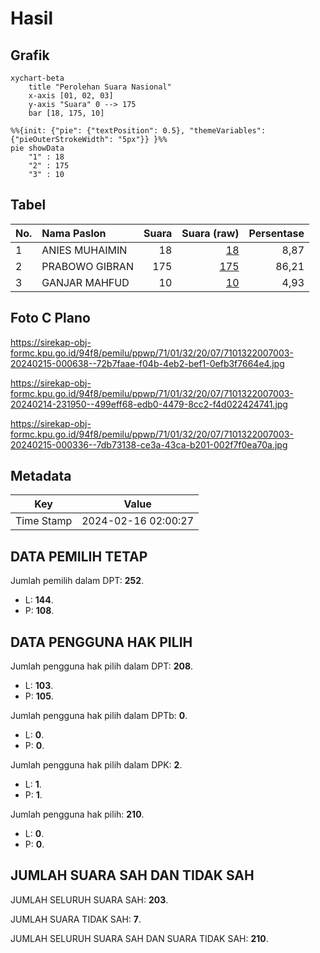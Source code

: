 # Hasil

## Grafik

```mermaid
xychart-beta
    title "Perolehan Suara Nasional"
    x-axis [01, 02, 03]
    y-axis "Suara" 0 --> 175
    bar [18, 175, 10]
```

```mermaid
%%{init: {"pie": {"textPosition": 0.5}, "themeVariables": {"pieOuterStrokeWidth": "5px"}} }%%
pie showData
    "1" : 18
    "2" : 175
    "3" : 10
```

## Tabel

| No. | Nama Paslon    | Suara | Suara (raw) | Persentase |
|:--- |:-------------- | -----:| -----------:| ----------:|
| 1   | ANIES MUHAIMIN | 18    | [18][p-1]   | 8,87       |
| 2   | PRABOWO GIBRAN | 175   | [175][p-2]  | 86,21      |
| 3   | GANJAR MAHFUD  | 10    | [10][p-3]   | 4,93       |


[p-1]: https://github.com/gigit-pemilu/pemilu-2024/blob/main/pilpres/hitung-suara/sub/71-sulawesi-utara/sub/01-bolaang-mongondow/sub/32-bilalang/sub/2007-bilalang-baru/sub/003-tps/sub/paslon-1.txt
[p-2]: https://github.com/gigit-pemilu/pemilu-2024/blob/main/pilpres/hitung-suara/sub/71-sulawesi-utara/sub/01-bolaang-mongondow/sub/32-bilalang/sub/2007-bilalang-baru/sub/003-tps/sub/paslon-2.txt
[p-3]: https://github.com/gigit-pemilu/pemilu-2024/blob/main/pilpres/hitung-suara/sub/71-sulawesi-utara/sub/01-bolaang-mongondow/sub/32-bilalang/sub/2007-bilalang-baru/sub/003-tps/sub/paslon-3.txt

## Foto C Plano

https://sirekap-obj-formc.kpu.go.id/94f8/pemilu/ppwp/71/01/32/20/07/7101322007003-20240215-000638--72b7faae-f04b-4eb2-bef1-0efb3f7664e4.jpg

https://sirekap-obj-formc.kpu.go.id/94f8/pemilu/ppwp/71/01/32/20/07/7101322007003-20240214-231950--499eff68-edb0-4479-8cc2-f4d022424741.jpg

https://sirekap-obj-formc.kpu.go.id/94f8/pemilu/ppwp/71/01/32/20/07/7101322007003-20240215-000336--7db73138-ce3a-43ca-b201-002f7f0ea70a.jpg


## Metadata

| Key        | Value               |
| ---------- | ------------------- |
| Time Stamp | 2024-02-16 02:00:27 |


## DATA PEMILIH TETAP

Jumlah pemilih dalam DPT: **252**.
 * L: **144**.
 * P: **108**.

## DATA PENGGUNA HAK PILIH

Jumlah pengguna hak pilih dalam DPT: **208**.
 * L: **103**.
 * P: **105**.

Jumlah pengguna hak pilih dalam DPTb: **0**.
 * L: **0**.
 * P: **0**.

Jumlah pengguna hak pilih dalam DPK: **2**.
 * L: **1**.
 * P: **1**.

Jumlah pengguna hak pilih: **210**.
 * L: **0**.
 * P: **0**.

## JUMLAH SUARA SAH DAN TIDAK SAH

JUMLAH SELURUH SUARA SAH: **203**.

JUMLAH SUARA TIDAK SAH: **7**.

JUMLAH SELURUH SUARA SAH DAN SUARA TIDAK SAH: **210**.


